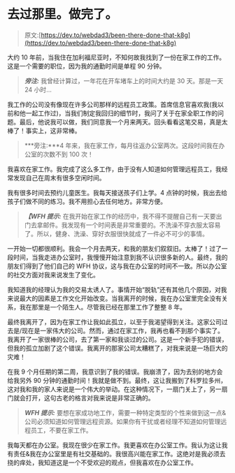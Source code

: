 # 去过那里。做完了。

> 原文:[https://dev.to/webdad3/been-there-done-that-k8g](https://dev.to/webdad3/been-there-done-that-k8g)

大约 10 年前，当我住在加利福尼亚时，不知何故我找到了一份在家工作的工作。这是一个需要的职位，因为我的通勤时间是单程 90 分钟。

> ***旁注:*** 我曾经计算过，一年花在开车堵车上的时间大约是 30 天。那是一天 24 小时...

我工作的公司没有像现在许多公司那样的远程员工政策。首席信息官喜欢我(我以前和他一起工作过)，当我们制定我回归的细节时，我问了关于在家全职工作的问题。最后，他说我可以做，我们同意我一个月来两天。回头看看这笔交易，真是太棒了！事实上，这非常棒。

> ***旁注:***4 年来，我在家工作，每月往返办公室两次。这段时间我在办公室的次数不到 100 次！

我喜欢在家工作。我完成了这么多工作，由于没有人知道如何管理远程员工，我经常发现自己在周末有很多空闲时间。

我有很多时间去预约儿童医生。我每天接送孩子们上学。4 点钟的时候，我出去给孩子们做不同的练习。我不用担心去任何地方。非常方便。

> ***【WFH 提示:*** 在我开始在家工作的经历中，我不得不提醒自己有一天要出门去拿邮件。我发现有一个时间表是非常重要的。不洗澡不穿衣服太容易了。所以，健身、洗澡、穿好衣服很快就成了一件必不可少的事情。

一开始一切都很顺利。我会一个月去两天，和我的朋友们叙叙旧。太棒了！过了一段时间，当我走进办公室时，我慢慢开始注意到我不认识很多新的人。最终，我的朋友们得到了他们自己的 WFH 协议，这与我在办公室的时间不一致。所以办公室的社交方面对我来说发生了变化。

我知道我的经理认为我的交易太诱人了。事情开始“脱轨”还有其他几个原因，对我来说最大的因素是工作文化开始改变。当我离开的时候，我在办公室里完全没有关系，我在那里是一个陌生人。尽管我已经在那里工作了整整 8 年。

最终我离开了，因为在家工作让我如此孤立，以至于我渴望得到关注。这家公司过去是/现在是一家伟大的公司。然而，通过在家工作，我再也看不到那个事实了。我离开了一家很棒的公司，去了第一家和我谈过的公司。这是一个新手犯的错误，但我的孤立加剧了这个错误。我离开的那家公司太糟糕了，对我来说是一场巨大的灾难！

在我 9 个月任期的第二周，我意识到了我的错误。我崩溃了，因为去别的地方会给我另外 90 分钟的通勤时间！我就是做不到。最终，这让我搬到了科罗拉多州，这对我和我的家人来说是一个伟大的举动。在这种情况下，一扇门关上了，另一扇门就会打开，这句古老的格言对我来说是非常正确的。

> ***WFH 提示:*** 要想在家成功地工作，需要一种特定类型的个性来做到这一点&公司必须知道如何管理远程资源。如果你有干扰或者经理不知道如何管理远程员工，不要在家工作。

我每天都在办公室。我现在很少在家工作。我更喜欢在办公室工作。我认为这让我有责任&我在办公室里是有社交基础的。我很高兴能在家工作。这绝对是我必须去挠的痒处，我知道这是一个不受欢迎的观点，但我喜欢在办公室工作。